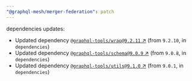 ```yaml
---
"@graphql-mesh/merger-federation": patch
---
```

dependencies updates:
  - Updated dependency [`@graphql-tools/wrap@9.2.11` ↗︎](https://www.npmjs.com/package/@graphql-tools/wrap/v/9.2.11) (from `9.2.10`, in `dependencies`)
  - Updated dependency [`@graphql-tools/schema@9.0.9` ↗︎](https://www.npmjs.com/package/@graphql-tools/schema/v/9.0.9) (from `9.0.8`, in `dependencies`)
  - Updated dependency [`@graphql-tools/utils@9.1.0` ↗︎](https://www.npmjs.com/package/@graphql-tools/utils/v/9.1.0) (from `9.0.1`, in `dependencies`)

